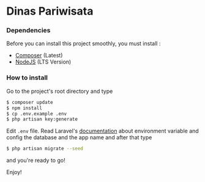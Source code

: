 # Dinas Pariwisata

### Dependencies
Before you can install this project smoothly, you must install :
- [Composer](https://getcomposer.org) (Latest)
- [NodeJS](https://nodejs.org) (LTS Version)

### How to install
Go to the project's root directory and type
```sh
$ composer update
$ npm install
$ cp .env.example .env
$ php artisan key:generate
```
Edit `.env` file. Read Laravel's [documentation](https://laravel.com/docs/5.7/configuration#environment-configuration) about environment variable and config the database and the app name and after that type
```sh
$ php artisan migrate --seed
```
and you're ready to go!

Enjoy!